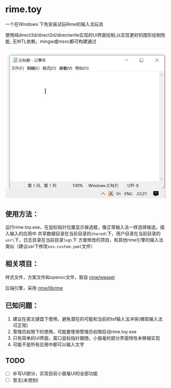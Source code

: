 # rime.toy 
  一个在Windows 下免安装试玩Rime的输入法玩具

使用纯direct3d/direct2d/directwrite实现的UI界面绘制,以实现更好的图形绘制性能, 无WTL依赖，mingw或msvc都可构建通过

![rime.toy](./intro.gif)

## 使用方法：
  运行rime.toy.exe，在鼠标指针位置显示候选框，像正常输入法一样选择候选，插入输入的应用中
  共享数据目录在当前目录的`shared\`下，用户目录在当前目录的`usr\`下，日志目录在当前目录`log\`下
  方案修改的项目，和其他rime引擎的输入法类似（建议usr下修改`xxx.custom.yaml`文件）

## 相关项目：
  样式文件，方案文件和opencc文件，取自 [rime/weasel](https://github.com/rime/weasel)

  后端引擎，采用 [rime/librime](https://github.com/rime/librime)


## 已知问题：
  1. 建议在英文键盘下使用，避免潜在的可能和当前的tsf输入法冲突(微软输入法可正常)
  2. 管理员权限下的使用，可能要使用管理员权限启动rime.toy.exe
  3. 只有简单的UI界面，窗口鼠标指针跟随，小狼毫的部分界面特性未移植实现
  4. 可能不是所有应用中都可以输入文字

## TODO
  - [ ] 补写UI部分，实现目前小狼毫UI的全部功能
  - [ ] 暂无(未想到)
